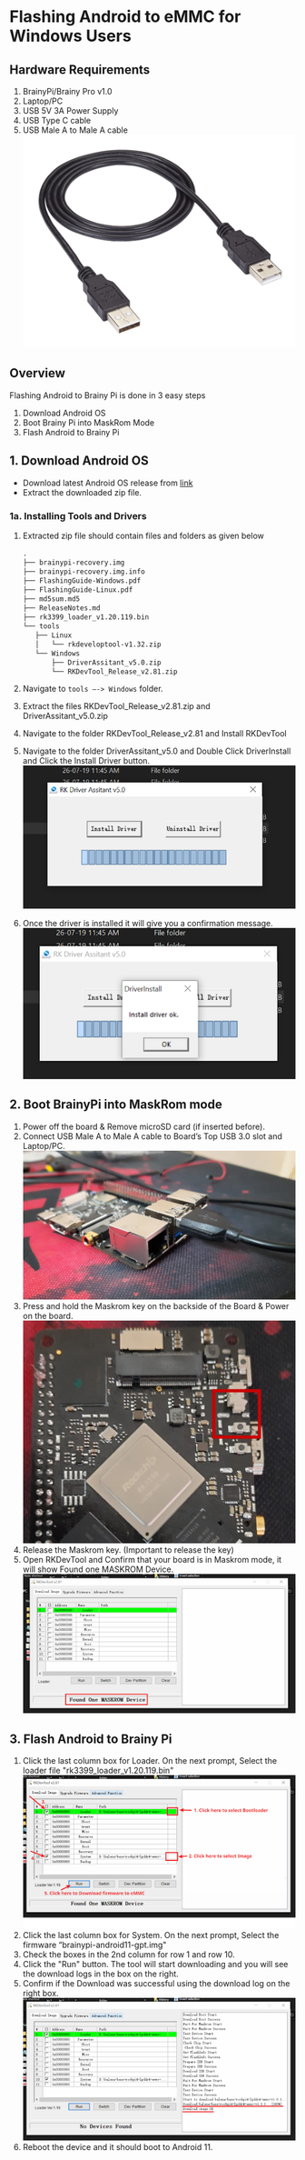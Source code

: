 # Flashing Android to eMMC for Windows Users

## Hardware Requirements
1. BrainyPi/Brainy Pro v1.0
2. Laptop/PC
3. USB 5V 3A Power Supply 
4. USB Type C cable 
5. USB Male A to Male A cable
   ![img](assets/image5.jpg)

## Overview 
Flashing Android to Brainy Pi is done in 3 easy steps 

1.  Download Android OS
2.  Boot Brainy Pi into MaskRom Mode
3.  Flash Android to Brainy Pi

## 1. Download Android OS 

-   Download latest Android OS release from [link](https://github.com/brainypi/android-releases/releases/latest/download/brainypi-android11-22.12.10.zip)
-   Extract the downloaded zip file. 

### 1a. Installing Tools and Drivers 

1. Extracted zip file should contain files and folders as given below
   ```
   .
   ├── brainypi-recovery.img
   ├── brainypi-recovery.img.info
   ├── FlashingGuide-Windows.pdf
   ├── FlashingGuide-Linux.pdf
   ├── md5sum.md5
   ├── ReleaseNotes.md
   ├── rk3399_loader_v1.20.119.bin
   └── tools
      ├── Linux
      │   └── rkdeveloptool-v1.32.zip
      └── Windows
          ├── DriverAssitant_v5.0.zip
          └── RKDevTool_Release_v2.81.zip
   ```

1. Navigate to `tools —-> Windows` folder.  
1. Extract the files RKDevTool_Release_v2.81.zip and DriverAssitant_v5.0.zip
1. Navigate to the folder RKDevTool_Release_v2.81 and Install RKDevTool
1. Navigate to the folder DriverAssitant_v5.0 and Double Click DriverInstall and Click the Install Driver button.
   ![img](assets/win5.png)   
1. Once the driver is installed it will give you a confirmation message. 
   ![img](assets/win4.png)

## 2. Boot BrainyPi into MaskRom mode

1. Power off the board & Remove microSD card (if inserted before). 
1. Connect USB Male A to Male A cable to Board’s Top USB 3.0 slot and Laptop/PC.
   ![img](assets/image1.jpg)
1. Press and hold the Maskrom key on the backside of the Board & Power on the board. 
   ![img](assets/image4.jpg)
1. Release the Maskrom key. (Important to release the key)
1. Open RKDevTool and Confirm that your board is in Maskrom mode, it will show Found one MASKROM Device.
   ![img](assets/win1.png)  

## 3. Flash Android to Brainy Pi
1. Click the last column box for Loader. On the next prompt, Select the loader file "rk3399_loader_v1.20.119.bin"
   ![img](assets/win2.png)
1. Click the last column box for System. On the next prompt, Select the firmware “brainypi-android11-gpt.img"
1. Check the boxes in the 2nd column for row 1 and row 10.
1. Click the "Run" button. The tool will start downloading and you will see the download logs in the box on the right. 
1. Confirm if the Download was successful using the download log on the right box.  
   ![img](assets/win3.png)
1. Reboot the device and it should boot to Android 11.

